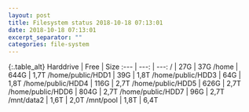 ```yaml
---
layout: post
title: Filesystem status 2018-10-18 07:13:01
date: 2018-10-18 07:13:01
excerpt_separator: ""
categories: file-system
---
```

{:.table_alt}
Harddrive | Free | Size
:--- | ---: | ---:
/ | 27G | 37G
/home | 644G | 1,7T
/home/public/HDD1 | 39G | 1,8T
/home/public/HDD3 | 64G | 1,8T
/home/public/HDD4 | 116G | 2,7T
/home/public/HDD5 | 626G | 2,7T
/home/public/HDD6 | 804G | 2,7T
/home/public/HDD7 | 96G | 2,7T
/mnt/data2 | 1,6T | 2,0T
/mnt/pool | 1,8T | 6,4T
